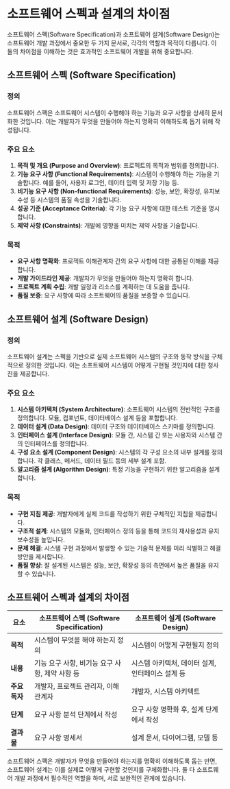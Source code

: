 # 소프트웨어 스펙과 설계의 차이점

소프트웨어 스펙(Software Specification)과 소프트웨어 설계(Software Design)는 소프트웨어 개발 과정에서 중요한 두 가지 문서로, 각각의 역할과 목적이 다릅니다. 이 둘의 차이점을 이해하는 것은 효과적인 소프트웨어 개발을 위해 중요합니다.

## 소프트웨어 스펙 (Software Specification)

### 정의
소프트웨어 스펙은 소프트웨어 시스템이 수행해야 하는 기능과 요구 사항을 상세히 문서화한 것입니다. 이는 개발자가 무엇을 만들어야 하는지 명확히 이해하도록 돕기 위해 작성됩니다.

### 주요 요소
1. **목적 및 개요 (Purpose and Overview)**: 프로젝트의 목적과 범위를 정의합니다.
2. **기능 요구 사항 (Functional Requirements)**: 시스템이 수행해야 하는 기능을 기술합니다. 예를 들어, 사용자 로그인, 데이터 입력 및 저장 기능 등.
3. **비기능 요구 사항 (Non-functional Requirements)**: 성능, 보안, 확장성, 유지보수성 등 시스템의 품질 속성을 기술합니다.
4. **성공 기준 (Acceptance Criteria)**: 각 기능 요구 사항에 대한 테스트 기준을 명시합니다.
5. **제약 사항 (Constraints)**: 개발에 영향을 미치는 제약 사항을 기술합니다.

### 목적
- **요구 사항 명확화**: 프로젝트 이해관계자 간의 요구 사항에 대한 공통된 이해를 제공합니다.
- **개발 가이드라인 제공**: 개발자가 무엇을 만들어야 하는지 명확히 합니다.
- **프로젝트 계획 수립**: 개발 일정과 리소스를 계획하는 데 도움을 줍니다.
- **품질 보증**: 요구 사항에 따라 소프트웨어의 품질을 보증할 수 있습니다.

## 소프트웨어 설계 (Software Design)

### 정의
소프트웨어 설계는 스펙을 기반으로 실제 소프트웨어 시스템의 구조와 동작 방식을 구체적으로 정의한 것입니다. 이는 소프트웨어 시스템이 어떻게 구현될 것인지에 대한 청사진을 제공합니다.

### 주요 요소
1. **시스템 아키텍처 (System Architecture)**: 소프트웨어 시스템의 전반적인 구조를 정의합니다. 모듈, 컴포넌트, 데이터베이스 설계 등을 포함합니다.
2. **데이터 설계 (Data Design)**: 데이터 구조와 데이터베이스 스키마를 정의합니다.
3. **인터페이스 설계 (Interface Design)**: 모듈 간, 시스템 간 또는 사용자와 시스템 간의 인터페이스를 정의합니다.
4. **구성 요소 설계 (Component Design)**: 시스템의 각 구성 요소의 내부 설계를 정의합니다. 각 클래스, 메서드, 데이터 필드 등의 세부 설계 포함.
5. **알고리즘 설계 (Algorithm Design)**: 특정 기능을 구현하기 위한 알고리즘을 설계합니다.

### 목적
- **구현 지침 제공**: 개발자에게 실제 코드를 작성하기 위한 구체적인 지침을 제공합니다.
- **구조적 설계**: 시스템의 모듈화, 인터페이스 정의 등을 통해 코드의 재사용성과 유지보수성을 높입니다.
- **문제 해결**: 시스템 구현 과정에서 발생할 수 있는 기술적 문제를 미리 식별하고 해결 방안을 제시합니다.
- **품질 향상**: 잘 설계된 시스템은 성능, 보안, 확장성 등의 측면에서 높은 품질을 유지할 수 있습니다.

## 소프트웨어 스펙과 설계의 차이점

| 요소 | 소프트웨어 스펙 (Software Specification) | 소프트웨어 설계 (Software Design) |
| --- | --- | --- |
| **목적** | 시스템이 무엇을 해야 하는지 정의 | 시스템이 어떻게 구현될지 정의 |
| **내용** | 기능 요구 사항, 비기능 요구 사항, 제약 사항 등 | 시스템 아키텍처, 데이터 설계, 인터페이스 설계 등 |
| **주요 독자** | 개발자, 프로젝트 관리자, 이해관계자 | 개발자, 시스템 아키텍트 |
| **단계** | 요구 사항 분석 단계에서 작성 | 요구 사항 명확화 후, 설계 단계에서 작성 |
| **결과물** | 요구 사항 명세서 | 설계 문서, 다이어그램, 모델 등 |

소프트웨어 스펙은 개발자가 무엇을 만들어야 하는지를 명확히 이해하도록 돕는 반면, 소프트웨어 설계는 이를 실제로 어떻게 구현할 것인지를 구체화합니다. 둘 다 소프트웨어 개발 과정에서 필수적인 역할을 하며, 서로 보완적인 관계에 있습니다.

